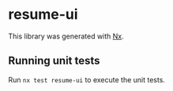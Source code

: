 # resume-ui

This library was generated with [Nx](https://nx.dev).

## Running unit tests

Run `nx test resume-ui` to execute the unit tests.
